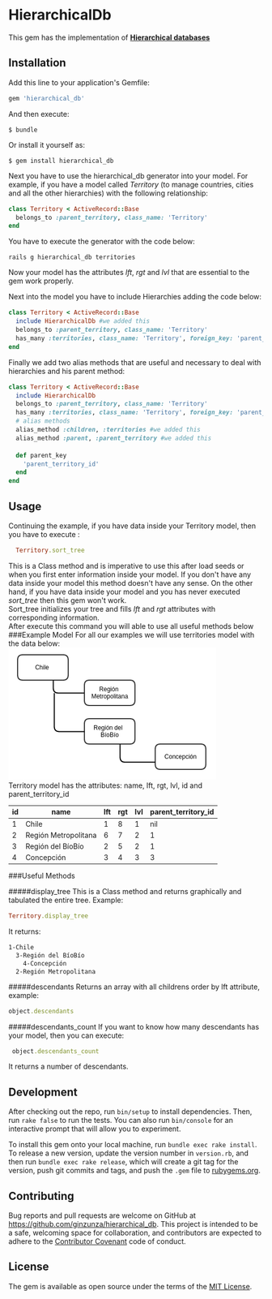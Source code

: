 # HierarchicalDb

This gem has the implementation of **[Hierarchical databases](http://www.sitepoint.com/hierarchical-data-database/)**

## Installation

Add this line to your application's Gemfile:

```ruby
gem 'hierarchical_db'
```

And then execute:

    $ bundle

Or install it yourself as:

    $ gem install hierarchical_db

Next you have to use the hierarchical_db generator into your model. For example, if you have a model called *Territory* (to manage countries, cities and all the other hierarchies) with the following relationship:
```ruby
class Territory < ActiveRecord::Base
  belongs_to :parent_territory, class_name: 'Territory'
end
```
You have to execute the generator with the code below:
```
rails g hierarchical_db territories
```
Now your model has the attributes *lft*, *rgt* and *lvl* that are essential to the gem work properly.

Next into the model you have to include Hierarchies adding the code below:
```ruby
class Territory < ActiveRecord::Base
  include HierarchicalDb #we added this
  belongs_to :parent_territory, class_name: 'Territory'
  has_many :territories, class_name: 'Territory', foreign_key: 'parent_territory_id'
end
```
Finally we add two alias methods that are useful and necessary to deal with hierarchies and his parent method:
```ruby
class Territory < ActiveRecord::Base
  include HierarchicalDb 
  belongs_to :parent_territory, class_name: 'Territory'
  has_many :territories, class_name: 'Territory', foreign_key: 'parent_territory_id'
  # alias methods
  alias_method :children, :territories #we added this
  alias_method :parent, :parent_territory #we added this

  def parent_key
    'parent_territory_id'
  end
end
```
## Usage

Continuing the example, if you have data inside your Territory model, then you have to execute :
```ruby
  Territory.sort_tree
```
This is a Class method and is imperative to use this after load seeds or when you first enter information inside your model. If you don't have any data inside your model this method doesn't have any sense. On the other hand, if you have data inside your model and you has never executed *sort_tree* then this gem won't work.<br>
Sort_tree initializes your tree and fills *lft* and *rgt* attributes with corresponding information.<br>
After execute this command you will able to use all useful methods below
###Example Model
For all our examples we will use territories model with the data below:
![GitHub Logo](/img/tree.png) <br>
Territory model has the attributes: name, lft, rgt, lvl, id and parent_territory_id

id | name | lft | rgt | lvl | parent_territory_id
------------ | ------------- | ------------- | ------------- | ------------- | -------------
1 | Chile | 1| 8 | 1 | nil
2 | Región Metropolitana | 6| 7 | 2 | 1
3 | Región del BíoBío | 2| 5 | 2 | 1
4 | Concepción | 3| 4 | 3 | 3
###Useful Methods

#####display_tree
This is a Class method and returns graphically and tabulated the entire tree. Example:
```ruby
Territory.display_tree
```
It returns:
```
1-Chile
  3-Región del BíoBío
    4-Concepción
  2-Región Metropolitana
```
#####descendants
Returns an array with all childrens order by lft attribute, example:
```ruby
object.descendants
```
#####descendants_count
If you want to know how many descendants has your model, then you can execute:
```ruby
 object.descendants_count
 ```
 It returns a number of descendants.

## Development

After checking out the repo, run `bin/setup` to install dependencies. Then, run `rake false` to run the tests. You can also run `bin/console` for an interactive prompt that will allow you to experiment.

To install this gem onto your local machine, run `bundle exec rake install`. To release a new version, update the version number in `version.rb`, and then run `bundle exec rake release`, which will create a git tag for the version, push git commits and tags, and push the `.gem` file to [rubygems.org](https://rubygems.org).

## Contributing

Bug reports and pull requests are welcome on GitHub at https://github.com/ginzunza/hierarchical_db. This project is intended to be a safe, welcoming space for collaboration, and contributors are expected to adhere to the [Contributor Covenant](contributor-covenant.org) code of conduct.


## License

The gem is available as open source under the terms of the [MIT License](http://opensource.org/licenses/MIT).

